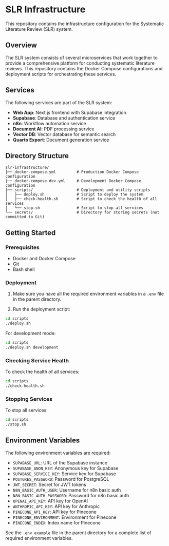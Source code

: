 # SLR Infrastructure

This repository contains the infrastructure configuration for the Systematic Literature Review (SLR) system.

## Overview

The SLR system consists of several microservices that work together to provide a comprehensive platform for conducting systematic literature reviews. This repository contains the Docker Compose configurations and deployment scripts for orchestrating these services.

## Services

The following services are part of the SLR system:

- **Web App**: Next.js frontend with Supabase integration
- **Supabase**: Database and authentication service
- **n8n**: Workflow automation service
- **Document AI**: PDF processing service
- **Vector DB**: Vector database for semantic search
- **Quarto Export**: Document generation service

## Directory Structure

```
slr-infrastructure/
├── docker-compose.yml         # Production Docker Compose configuration
├── docker-compose.dev.yml     # Development Docker Compose configuration
├── scripts/                   # Deployment and utility scripts
│   ├── deploy.sh              # Script to deploy the system
│   ├── check-health.sh        # Script to check the health of all services
│   └── stop.sh                # Script to stop all services
└── secrets/                   # Directory for storing secrets (not committed to Git)
```

## Getting Started

### Prerequisites

- Docker and Docker Compose
- Git
- Bash shell

### Deployment

1. Make sure you have all the required environment variables in a `.env` file in the parent directory.

2. Run the deployment script:

```bash
cd scripts
./deploy.sh
```

For development mode:

```bash
cd scripts
./deploy.sh development
```

### Checking Service Health

To check the health of all services:

```bash
cd scripts
./check-health.sh
```

### Stopping Services

To stop all services:

```bash
cd scripts
./stop.sh
```

## Environment Variables

The following environment variables are required:

- `SUPABASE_URL`: URL of the Supabase instance
- `SUPABASE_ANON_KEY`: Anonymous key for Supabase
- `SUPABASE_SERVICE_KEY`: Service key for Supabase
- `POSTGRES_PASSWORD`: Password for PostgreSQL
- `JWT_SECRET`: Secret for JWT tokens
- `N8N_BASIC_AUTH_USER`: Username for n8n basic auth
- `N8N_BASIC_AUTH_PASSWORD`: Password for n8n basic auth
- `OPENAI_API_KEY`: API key for OpenAI
- `ANTHROPIC_API_KEY`: API key for Anthropic
- `PINECONE_API_KEY`: API key for Pinecone
- `PINECONE_ENVIRONMENT`: Environment for Pinecone
- `PINECONE_INDEX`: Index name for Pinecone

See the `.env.example` file in the parent directory for a complete list of required environment variables.
